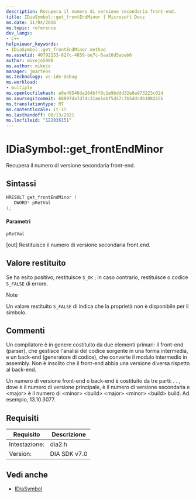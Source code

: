 ```yaml
---
description: Recupera il numero di versione secondaria front-end.
title: IDiaSymbol::get_frontEndMinor | Microsoft Docs
ms.date: 11/04/2016
ms.topic: reference
dev_langs:
- C++
helpviewer_keywords:
- IDiaSymbol::get_frontEndMinor method
ms.assetid: 40792153-827c-4859-be7c-6aa16d5abab6
author: mikejo5000
ms.author: mikejo
manager: jmartens
ms.technology: vs-ide-debug
ms.workload:
- multiple
ms.openlocfilehash: e0e49546da264bff8c1e9bddd32e8a973223c02d
ms.sourcegitcommit: 68897da7d74c31ae1ebf5d47c7b5ddc9b108265b
ms.translationtype: MT
ms.contentlocale: it-IT
ms.lasthandoff: 08/13/2021
ms.locfileid: "122036151"
---
```

# <a name="idiasymbolget_frontendminor"></a>IDiaSymbol::get_frontEndMinor
Recupera il numero di versione secondaria front-end.

## <a name="syntax"></a>Sintassi

```C++
HRESULT get_frontEndMinor ( 
   DWORD* pRetVal
);
```

#### <a name="parameters"></a>Parametri
 `pRetVal`

[out] Restituisce il numero di versione secondaria front.end.

## <a name="return-value"></a>Valore restituito
 Se ha esito positivo, restituisce `S_OK` ; in caso contrario, restituisce o codice `S_FALSE` di errore.

> [!NOTE]
> Un valore restituito `S_FALSE` di indica che la proprietà non è disponibile per il simbolo.

## <a name="remarks"></a>Commenti
 Un compilatore è in genere costituito da due elementi primari: il front-end (parser), che gestisce l'analisi del codice sorgente in una forma intermedia, e un back-end (generatore di codice), che converte il modulo intermedio in assembly. Non è insolito che il front-end abbia una versione diversa rispetto al back-end.

 Un numero di versione front-end o back-end è costituito da tre parti: . . , dove è il numero di versione principale, è il numero di versione secondaria e \<major> è il numero di \<minor> \<build> \<major> \<minor> \<build> build. Ad esempio, 13.10.3077.

## <a name="requirements"></a>Requisiti

|Requisito|Descrizione|
|-----------------|-----------------|
|Intestazione:|dia2.h|
|Version:|DIA SDK v7.0|

## <a name="see-also"></a>Vedi anche
- [IDiaSymbol](../../debugger/debug-interface-access/idiasymbol.md)
